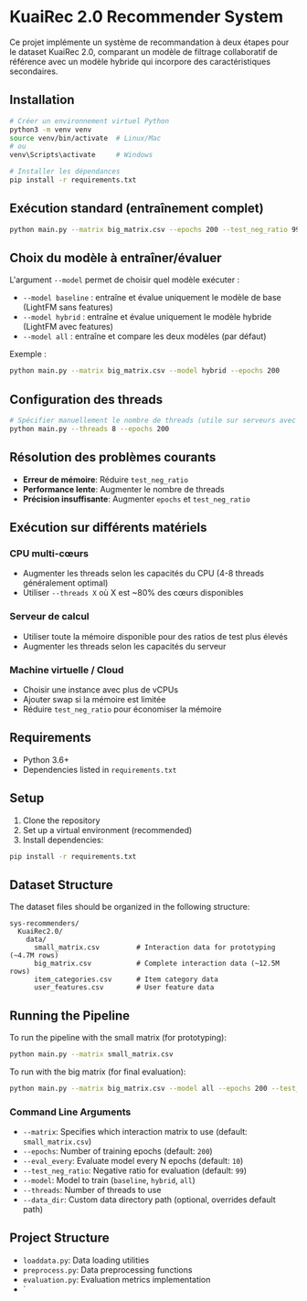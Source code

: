 # KuaiRec 2.0 Recommender System

Ce projet implémente un système de recommandation à deux étapes pour le dataset KuaiRec 2.0, comparant un modèle de filtrage collaboratif de référence avec un modèle hybride qui incorpore des caractéristiques secondaires.

## Installation

```bash
# Créer un environnement virtuel Python
python3 -m venv venv
source venv/bin/activate  # Linux/Mac
# ou
venv\Scripts\activate     # Windows

# Installer les dépendances
pip install -r requirements.txt
```

## Exécution standard (entraînement complet)

```bash
python main.py --matrix big_matrix.csv --epochs 200 --test_neg_ratio 99
```

## Choix du modèle à entraîner/évaluer

L'argument `--model` permet de choisir quel modèle exécuter :

- `--model baseline` : entraîne et évalue uniquement le modèle de base (LightFM sans features)
- `--model hybrid` : entraîne et évalue uniquement le modèle hybride (LightFM avec features)
- `--model all` : entraîne et compare les deux modèles (par défaut)

Exemple :

```bash
python main.py --matrix big_matrix.csv --model hybrid --epochs 200
```

## Configuration des threads

```bash
# Spécifier manuellement le nombre de threads (utile sur serveurs avec beaucoup de cœurs)
python main.py --threads 8 --epochs 200
```

## Résolution des problèmes courants

- **Erreur de mémoire**: Réduire `test_neg_ratio`
- **Performance lente**: Augmenter le nombre de threads
- **Précision insuffisante**: Augmenter `epochs` et `test_neg_ratio`

## Exécution sur différents matériels

### CPU multi-cœurs
- Augmenter les threads selon les capacités du CPU (4-8 threads généralement optimal)
- Utiliser `--threads X` où X est ~80% des cœurs disponibles

### Serveur de calcul
- Utiliser toute la mémoire disponible pour des ratios de test plus élevés
- Augmenter les threads selon les capacités du serveur

### Machine virtuelle / Cloud
- Choisir une instance avec plus de vCPUs
- Ajouter swap si la mémoire est limitée
- Réduire `test_neg_ratio` pour économiser la mémoire

## Requirements

- Python 3.6+
- Dependencies listed in `requirements.txt`

## Setup

1. Clone the repository
2. Set up a virtual environment (recommended)
3. Install dependencies:

```bash
pip install -r requirements.txt
```

## Dataset Structure

The dataset files should be organized in the following structure:

```
sys-recommenders/
  KuaiRec2.0/
    data/
      small_matrix.csv         # Interaction data for prototyping (~4.7M rows)
      big_matrix.csv           # Complete interaction data (~12.5M rows)
      item_categories.csv      # Item category data
      user_features.csv        # User feature data
```

## Running the Pipeline

To run the pipeline with the small matrix (for prototyping):

```bash
python main.py --matrix small_matrix.csv
```

To run with the big matrix (for final evaluation):

```bash
python main.py --matrix big_matrix.csv --model all --epochs 200 --test_neg_ratio 99
```

### Command Line Arguments

- `--matrix`: Specifies which interaction matrix to use (default: `small_matrix.csv`)
- `--epochs`: Number of training epochs (default: `200`)
- `--eval_every`: Evaluate model every N epochs (default: `10`)
- `--test_neg_ratio`: Negative ratio for evaluation (default: `99`)
- `--model`: Model to train (`baseline`, `hybrid`, `all`)
- `--threads`: Number of threads to use
- `--data_dir`: Custom data directory path (optional, overrides default path)

## Project Structure

- `loaddata.py`: Data loading utilities
- `preprocess.py`: Data preprocessing functions
- `evaluation.py`: Evaluation metrics implementation
- `
